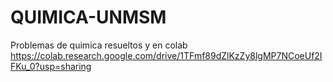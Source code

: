 # QUIMICA-UNMSM
Problemas de quimica resueltos y en colab
 https://colab.research.google.com/drive/1TFmf89dZlKzZy8lgMP7NCoeUf2IFKu_0?usp=sharing
